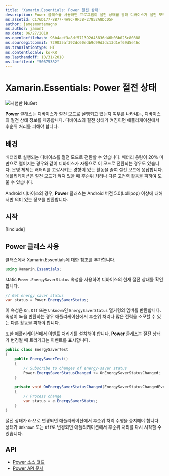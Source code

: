 ```yaml
---
title: 'Xamarin.Essentials: Power 절전 상태'
description: Power 클래스를 사용하면 프로그램이 절전 상태를 통해 디바이스가 절전 모드로 작동하고 있는지 확인할 수 있습니다.
ms.assetid: C176D177-8B77-4A9C-9F3B-27852A8DCD5F
author: jamesmontemagno
ms.author: jamont
ms.date: 06/27/2018
ms.openlocfilehash: 96b4aef3a8df571392d43836d46b03b025c80888
ms.sourcegitcommit: 729035af392dc60edb9d99d3dc13d1ef69d5e46c
ms.translationtype: HT
ms.contentlocale: ko-KR
ms.lasthandoff: 10/31/2018
ms.locfileid: "50675382"
---
```

# <a name="xamarinessentials-power-energy-saver-status"></a>Xamarin.Essentials: Power 절전 상태

![시험판 NuGet](~/media/shared/pre-release.png)

**Power** 클래스는 디바이스가 절전 모드로 실행되고 있는지 여부를 나타내는, 디바이스의 절전 상태 정보를 제공합니다. 디바이스의 절전 상태가 켜짐이면 애플리케이션에서 후순위 처리를 피해야 합니다.

## <a name="background"></a>배경

배터리로 실행되는 디바이스를 절전 모드로 전환할 수 있습니다. 배터리 용량이 20% 미만으로 떨어지는 경우와 같이 디바이스가 자동으로 이 모드로 전환되는 경우도 있습니다. 운영 체제는 배터리를 고갈시키는 경향이 있는 활동을 줄여 절전 모드에 응답합니다. 애플리케이션은 절전 모드가 켜져 있을 때 후순위 처리나 다른 고전력 활동을 피하여 도울 수 있습니다.

Android 디바이스의 경우, **Power** 클래스는 Android 버전 5.0(Lollipop) 이상에 대해서만 의미 있는 정보를 반환합니다.

## <a name="get-started"></a>시작

[!include[](~/essentials/includes/get-started.md)]

## <a name="using-the-power-class"></a>Power 클래스 사용

클래스에서 Xamarin.Essentials에 대한 참조를 추가합니다.

```csharp
using Xamarin.Essentials;
```

static `Power.EnergySaverStatus` 속성을 사용하여 디바이스의 현재 절전 상태를 확인합니다.

```csharp
// Get energy saver status
var status = Power.EnergySaverStatus;
```

이 속성은 `On`, `Off` 또는 `Unknown`인 `EnergySaverStatus` 열거형의 멤버를 반환합니다. 속성이 `On`을 반환하는 경우 애플리케이션에서 후순위 처리나 많은 전력을 소모할 수 있는 다른 활동을 피해야 합니다.

또한 애플리케이션에서 이벤트 처리기를 설치해야 합니다. **Power** 클래스는 절전 상태가 변경될 때 트리거되는 이벤트를 표시합니다.

```csharp
public class EnergySaverTest
{
    public EnergySaverTest()
    {
        // Subscribe to changes of energy-saver status
        Power.EnergySaverStatusChanged += OnEnergySaverStatusChanged;
    }

    private void OnEnergySaverStatusChanged(EnergySaverStatusChangedEventArgs e)
    {
        // Process change
        var status = e.EnergySaverStatus;
    }
}
```

절전 상태가 `On`으로 변경되면 애플리케이션에서 후순위 처리 수행을 중지해야 합니다. 상태가 `Unknown` 또는 `Off`로 변경되면 애플리케이션에서 후순위 처리를 다시 시작할 수 있습니다.

## <a name="api"></a>API

- [Power 소스 코드](https://github.com/xamarin/Essentials/tree/master/Xamarin.Essentials/Power)
- [Power API 문서](xref:Xamarin.Essentials.Power)
